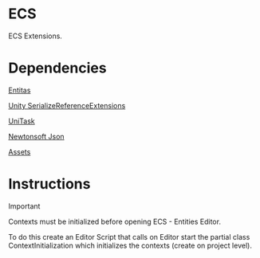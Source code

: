 # ECS
ECS Extensions.

# Dependencies
[Entitas](https://github.com/sschmid/Entitas)

[Unity SerializeReferenceExtensions](https://github.com/mackysoft/Unity-SerializeReferenceExtensions)

[UniTask](https://github.com/Cysharp/UniTask?path=src/UniTask/Assets/Plugins/UniTask)

[Newtonsoft Json](https://docs.unity3d.com/Packages/com.unity.nuget.newtonsoft-json@latest)

[Assets](https://github.com/CukuHub/Assets.git)

# Instructions
> [!IMPORTANT]
> Contexts must be initialized before opening ECS - Entities Editor.
> 
> To do this create an Editor Script that calls on Editor start the partial class ContextInitialization which initializes the contexts (create on project level).
